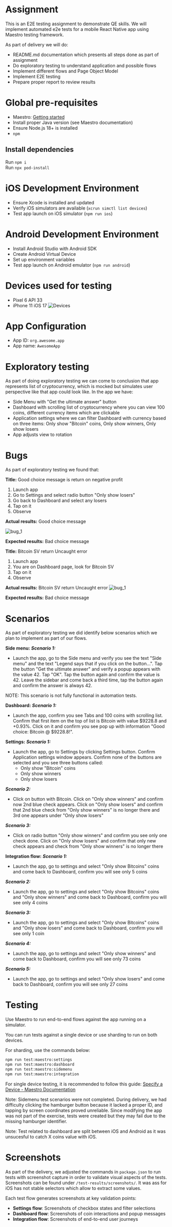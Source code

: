 # Assignment

This is an E2E testing assignment to demonstrate QE skills. We will implement automated e2e tests for a mobile React Native app using Maestro testing framework.

As part of delivery we will do:
- README.md documentation which presents all steps done as part of assignment
- Do exploratory testing to understand application and possible flows
- Implement different flows and Page Object Model
- Implement E2E testing
- Prepare proper report to review results


# Global pre-requisites

-   Maestro: [Getting started](https://docs.maestro.dev/)
-   Install proper Java version (see Maestro documentation)
-   Ensure Node.js 18+ is installed
-   `npm`

## Install dependencies
Run `npm i`  
Run `npx pod-install`


# iOS Development Environment
- Ensure Xcode is installed and updated
- Verify iOS simulators are available (`xcrun simctl list devices`)
- Test app launch on iOS simulator (`npm run ios`)

# Android Development Environment
- Install Android Studio with Android SDK
- Create Android Virtual Device 
- Set up environment variables 
- Test app launch on Android emulator (`npm run android`)

# Devices used for testing
- Pixel 6 API 33
- iPhone 11 iOS 17 
![Devices](assigment/devices.png)



# App Configuration
- App ID: `org.awesome.app` 
- App name: `AwesomeApp` 

# Exploratory testing

As part of doing exploratory testing we can come to conclusion that app represents list of cryptocurrency, which is mocked but simulates user perspective like that app could look like. In the app we have:
- Side Menu with "Get the ultimate answer" button
- Dashboard with scrolling list of cryptocurrency where you can view 100 coins, different currency items which are clickable 
- Application settings where we can filter Dashboard with currency based on three items: Only show "Bitcoin" coins, Only show winners, Only show losers
- App adjusts view to rotation

# Bugs
As part of exploratory testing we found that:

**Title:**  Good choice message is return on negative profit
1. Launch app
2. Go to Settings and select radio button "Only show losers"
3. Go back to Dashboard and select any losers 
4. Tap on it
5. Observe



**Actual results:**
Good choice message

![bug_1](assigment/losers.png)



**Expected results:** 
Bad choice message


**Title:** Bitcoin SV return Uncaught error
1. Launch app
2. You are on Dashboard page, look for Bitcoin SV
3. Tap on it
4. Observe



**Actual results:**
Bitcoin SV return Uncaught error
![bug_1](assigment/bitcoin_sv.png)



**Expected results:** 
Bad choice message

# Scenarios

As part of exploratory testing we did identify below scenarios which we plan to implement as part of our flows. 

**Side menu:**
***Scenario 1:*** 
- Launch the app, go to the Side menu and verify you see the text "Side menu" and the text "Legend says that if you click on the button...". Tap the button "Get the ultimate answer" and verify a popup appears with the value 42. Tap "OK". Tap the button again and confirm the value is 42. Leave the sidebar and come back a third time, tap the button again and confirm the answer is always 42.

NOTE: This scenario is not fully functional in automation tests.

**Dashboard:**
***Scenario 1:*** 
- Launch the app, confirm you see Tabs and 100 coins with scrolling list. Confirm that first item on the top of list is Bitcoin with value $9228.8 and +0.93%. Click on it and confirm you see pop up with information "Good choice: Bitcoin @ $9228.8!". 

**Settings:** 
***Scenario 1:*** 
- Launch the app, go to Settings by clicking Settings button. Confirm Application settings window appears. Confirm none of the buttons are selected and you see three  buttons called:
  - Only show "Bitcoin" coins
  - Only show winners
  - Only show losers

***Scenario 2:*** 
- Click on button with Bitcoin. Click on "Only show winners" and confirm now 2nd blue check appears. Click on "Only show losers" and confirm that 2nd blue check from "Only show winners" is no longer there and 3rd one appears under "Only show losers"

***Scenario 3:*** 
- Click on radio button "Only show winners" and confirm you see only one check done. Click on "Only show losers" and confirm that only new check appears and check from "Only show winners" is no longer there


**Integration flow:**
***Scenario 1:*** 
- Launch the app, go to settings and select "Only show Bitcoins" coins and come back to Dashboard, confirm you will see only 5 coins 

***Scenario 2:*** 
- Launch the app, go to settings and select "Only show Bitcoins" coins and "Only show winners" and come back to Dashboard, confirm you will see only 4 coins 

***Scenario 3:*** 
- Launch the app, go to settings and select "Only show Bitcoins" coins and "Only show losers" and come back to Dashboard, confirm you will see only 1 coin 

***Scenario 4:*** 
- Launch the app, go to settings and select "Only show winners" and come back to Dashboard, confirm you will see only 73 coins 

***Scenario 5:*** 
- Launch the app, go to settings and select "Only show losers" and come back to Dashboard, confirm you will see only 27 coins 




# Testing

Use Maestro to run end-to-end flows against the app running on a simulator.

You can run tests against a single device or use sharding to run on both devices.

For sharding, use the commands below:

```bash
npm run test:maestro:settings
npm run test:maestro:dashboard
npm run test:maestro:sidemenu
npm run test:maestro:integration
```

For single device testing, it is recommended to follow this guide:
[Specify a Device - Maestro Documentation](https://docs.maestro.dev/advanced/specify-a-device)


Note: Sidemenu test scenarios were not completed. During delivery, we had difficulty clicking the hamburger button because it lacked a proper ID, and tapping by screen coordinates proved unreliable. Since modifying the app was not part of the exercise, tests were created but they may fail due to the missing hamburger identifier.

Note: Test related to dashboard are split between iOS and Android as it was unsucesful to catch X coins value with iOS.


# Screenshots

As part of the delivery, we adjusted the commands in `package.json` to run tests with screenshot capture in order to validate visual aspects of the tests. Screenshots can be found under `/test-results/screenshots/`.  It was ass for iOS has not stable selectors which allow to extract some values.

Each test flow generates screenshots at key validation points:
- **Settings flow**: Screenshots of checkbox states and filter selections
- **Dashboard flow**: Screenshots of coin interactions and popup messages
- **Integration flow**: Screenshots of end-to-end user journeys


